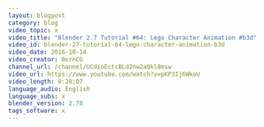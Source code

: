 ```yaml
---
layout: blogpost
category: blog
video_topic: x
video_title: "Blender 2.7 Tutorial #64: Lego Character Animation #b3d"
video_id: blender-27-tutorial-64-lego-character-animation-b3d
video_date: 2016-10-14
video_creator: BornCG
channel_url: /channel/UCdioEctcBLd2nw2aQkl8msw
video_url: https://www.youtube.com/watch?v=pKP3Ij6WkoU
video_length: 0:28:07
language_audio: English
language_subs: x
blender_version: 2.78
tags_software: x
---
```

